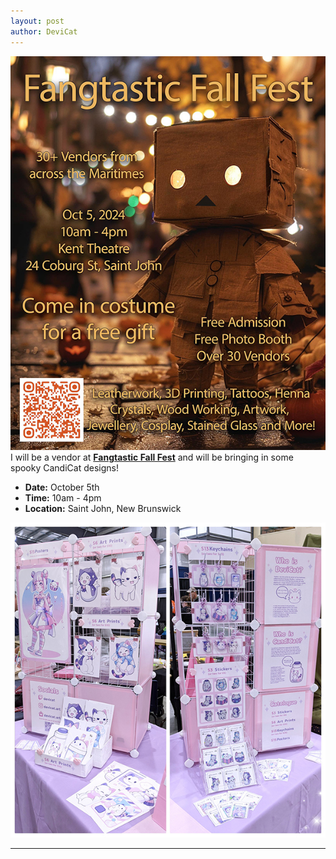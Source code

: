 ```yaml
---
layout: post
author: DeviCat
---
```


![](/img/FangtasticFallFest2024.jpg)
I will be a vendor at **[Fangtastic Fall Fest](https://www.facebook.com/profile.php?id=61552262305389)** and will be bringing in some spooky CandiCat designs!
<!--card-->

- **Date:** October 5th
- **Time:** 10am &#45; 4pm
- **Location:** Saint John, New Brunswick

![](/img/FangtasticFallFest2024_InventoryPromo.jpg)

---
